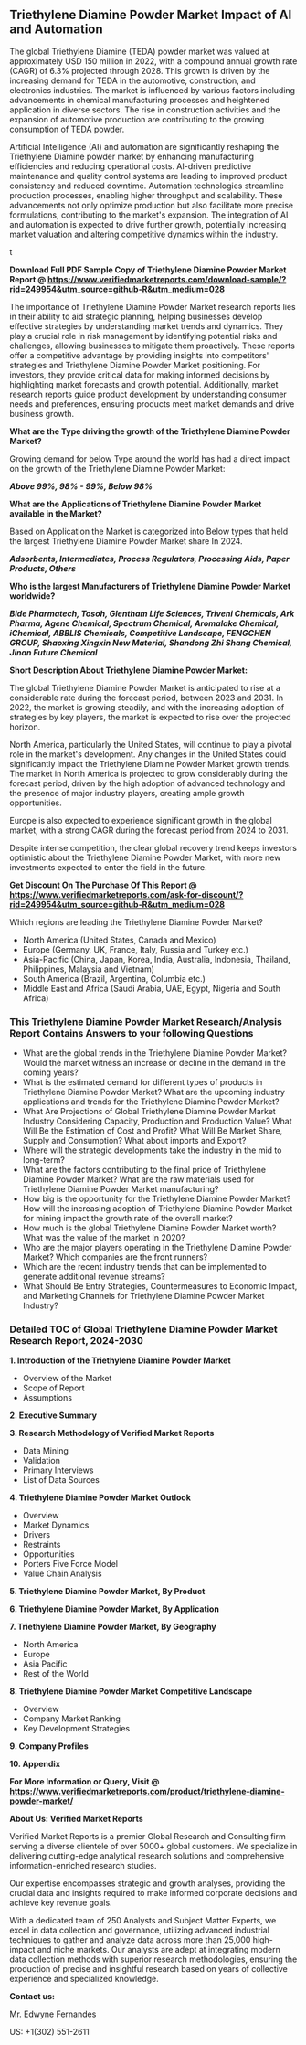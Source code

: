 <h2>Triethylene Diamine Powder Market Impact of AI and Automation</h2><p>The global Triethylene Diamine (TEDA) powder market was valued at approximately USD 150 million in 2022, with a compound annual growth rate (CAGR) of 6.3% projected through 2028. This growth is driven by the increasing demand for TEDA in the automotive, construction, and electronics industries. The market is influenced by various factors including advancements in chemical manufacturing processes and heightened application in diverse sectors. The rise in construction activities and the expansion of automotive production are contributing to the growing consumption of TEDA powder.</p><p>Artificial Intelligence (AI) and automation are significantly reshaping the Triethylene Diamine powder market by enhancing manufacturing efficiencies and reducing operational costs. AI-driven predictive maintenance and quality control systems are leading to improved product consistency and reduced downtime. Automation technologies streamline production processes, enabling higher throughput and scalability. These advancements not only optimize production but also facilitate more precise formulations, contributing to the market's expansion. The integration of AI and automation is expected to drive further growth, potentially increasing market valuation and altering competitive dynamics within the industry.</p>t</p><p id="" class=""><strong>Download Full PDF Sample Copy of Triethylene Diamine Powder Market Report @ <a href="https://www.verifiedmarketreports.com/download-sample/?rid=249954&utm_source=github-R&utm_medium=028" target="_blank">https://www.verifiedmarketreports.com/download-sample/?rid=249954&utm_source=github-R&utm_medium=028</a></strong></p><p>The importance of&nbsp;Triethylene Diamine Powder Market research reports lies in their ability to aid strategic planning, helping businesses develop effective strategies by understanding market trends and dynamics. They play a crucial role in risk management by identifying potential risks and challenges, allowing businesses to mitigate them proactively. These reports offer a competitive advantage by providing insights into competitors' strategies and Triethylene Diamine Powder Market positioning. For investors, they provide critical data for making informed decisions by highlighting market forecasts and growth potential. Additionally, market research reports guide product development by understanding consumer needs and preferences, ensuring products meet market demands and drive business growth.</p><p><strong>What are the&nbsp;Type driving the growth of the Triethylene Diamine Powder Market?</strong></p><p id="" class="">Growing demand for below Type around the world has had a direct impact on the growth of the Triethylene Diamine Powder Market:</p><em><strong>Above 99%, 98% - 99%, Below 98%</strong></em></p><strong>What are the&nbsp;Applications&nbsp;of Triethylene Diamine Powder Market available in the Market?</strong></p><p id="" class="">Based on Application the Market is categorized into Below types that held the largest Triethylene Diamine Powder Market share In 2024.</p><em><strong>Adsorbents, Intermediates, Process Regulators, Processing Aids, Paper Products, Others</strong></em></p><strong>Who is the largest Manufacturers of Triethylene Diamine Powder Market worldwide?</strong></p><p><em><strong>Bide Pharmatech, Tosoh, Glentham Life Sciences, Triveni Chemicals, Ark Pharma, Agene Chemical, Spectrum Chemical, Aromalake Chemical, iChemical, ABBLIS Chemicals, Competitive Landscape, FENGCHEN GROUP, Shaoxing Xingxin New Material, Shandong Zhi Shang Chemical, Jinan Future Chemical</strong></em></p><p id="" class=""><strong>Short Description About Triethylene Diamine Powder Market:</strong></p><p>The global Triethylene Diamine Powder Market is anticipated to rise at a considerable rate during the forecast period, between 2023 and 2031. In 2022, the market is growing steadily, and with the increasing adoption of strategies by key players, the market is expected to rise over the projected horizon.</p><p>North America, particularly the United States, will continue to play a pivotal role in the market's development. Any changes in the United States could significantly impact the Triethylene Diamine Powder Market growth trends. The market in North America is projected to grow considerably during the forecast period, driven by the high adoption of advanced technology and the presence of major industry players, creating ample growth opportunities.</p><p>Europe is also expected to experience significant growth in the global market, with a strong CAGR during the forecast period from 2024 to 2031.</p><p>Despite intense competition, the clear global recovery trend keeps investors optimistic about the Triethylene Diamine Powder Market, with more new investments expected to enter the field in the future.</p><p id="" class=""><strong>Get Discount On The Purchase Of This Report @ <a href="https://www.verifiedmarketreports.com/ask-for-discount/?rid=249954&utm_source=github-R&utm_medium=028" target="_blank">https://www.verifiedmarketreports.com/ask-for-discount/?rid=249954&utm_source=github-R&utm_medium=028</a></strong></p>Which regions are leading the Triethylene Diamine Powder Market?</p><ul><li>North America (United States, Canada and Mexico)</li><li>Europe (Germany, UK, France, Italy, Russia and Turkey etc.)</li><li>Asia-Pacific (China, Japan, Korea, India, Australia, Indonesia, Thailand, Philippines, Malaysia and Vietnam)</li><li>South America (Brazil, Argentina, Columbia etc.)</li><li>Middle East and Africa (Saudi Arabia, UAE, Egypt, Nigeria and South Africa)</li></ul><h3 id="" class="">This Triethylene Diamine Powder Market Research/Analysis Report Contains Answers to your following Questions</h3><ul><li>What are the global trends in the Triethylene Diamine Powder Market? Would the market witness an increase or decline in the demand in the coming years?</li><li>What is the estimated demand for different types of products in Triethylene Diamine Powder Market? What are the upcoming industry applications and trends for the Triethylene Diamine Powder Market?</li><li>What Are Projections of Global Triethylene Diamine Powder Market Industry Considering Capacity, Production and Production Value? What Will Be the Estimation of Cost and Profit? What Will Be Market Share, Supply and Consumption? What about imports and Export?</li><li>Where will the strategic developments take the industry in the mid to long-term?</li><li>What are the factors contributing to the final price of Triethylene Diamine Powder Market? What are the raw materials used for Triethylene Diamine Powder Market manufacturing?</li><li>How big is the opportunity for the Triethylene Diamine Powder Market? How will the increasing adoption of Triethylene Diamine Powder Market for mining impact the growth rate of the overall market?</li><li>How much is the global Triethylene Diamine Powder Market worth? What was the value of the market In 2020?</li><li>Who are the major players operating in the Triethylene Diamine Powder Market? Which companies are the front runners?</li><li>Which are the recent industry trends that can be implemented to generate additional revenue streams?</li><li>What Should Be Entry Strategies, Countermeasures to Economic Impact, and Marketing Channels for Triethylene Diamine Powder Market Industry?</li></ul><h3 id="" class="">Detailed TOC of Global Triethylene Diamine Powder Market Research Report, 2024-2030</h3><p id="" class=""><strong>1. Introduction of the Triethylene Diamine Powder Market</strong></p><ul><li>Overview of the Market</li><li>Scope of Report</li><li>Assumptions</li></ul><p id="" class=""><strong>2. Executive Summary</strong></p><p id="" class=""><strong>3. Research Methodology of Verified Market Reports</strong></p><ul><li>Data Mining</li><li>Validation</li><li>Primary Interviews</li><li>List of Data Sources</li></ul><p id="" class=""><strong>4. Triethylene Diamine Powder Market Outlook</strong></p><ul><li>Overview</li><li>Market Dynamics</li><li>Drivers</li><li>Restraints</li><li>Opportunities</li><li>Porters Five Force Model</li><li>Value Chain Analysis</li></ul><p id="" class=""><strong>5. Triethylene Diamine Powder Market, By Product</strong></p><p id="" class=""><strong>6. Triethylene Diamine Powder Market, By Application</strong></p><p id="" class=""><strong>7. Triethylene Diamine Powder Market, By Geography</strong></p><ul><li>North America</li><li>Europe</li><li>Asia Pacific</li><li>Rest of the World</li></ul><p id="" class=""><strong>8. Triethylene Diamine Powder Market Competitive Landscape</strong></p><ul><li>Overview</li><li>Company Market Ranking</li><li>Key Development Strategies</li></ul><p id="" class=""><strong>9. Company Profiles</strong></p><p id="" class=""><strong>10. Appendix</strong></p><p id="" class=""><strong>For More Information or Query, Visit @ <a href="https://www.verifiedmarketreports.com/product/triethylene-diamine-powder-market/" target="_blank">https://www.verifiedmarketreports.com/product/triethylene-diamine-powder-market/</a></strong></p><p id="" class=""><strong>About Us: Verified Market Reports</strong></p><p id="" class="">Verified Market Reports is a premier Global Research and Consulting firm serving a diverse clientele of over 5000+ global customers. We specialize in delivering cutting-edge analytical research solutions and comprehensive information-enriched research studies.</p><p id="" class="">Our expertise encompasses strategic and growth analyses, providing the crucial data and insights required to make informed corporate decisions and achieve key revenue goals.</p><p id="" class="">With a dedicated team of 250 Analysts and Subject Matter Experts, we excel in data collection and governance, utilizing advanced industrial techniques to gather and analyze data across more than 25,000 high-impact and niche markets. Our analysts are adept at integrating modern data collection methods with superior research methodologies, ensuring the production of precise and insightful research based on years of collective experience and specialized knowledge.</p><p id="" class=""><strong>Contact us:</strong></p><p id="" class="">Mr. Edwyne Fernandes</p><p id="" class="">US: +1(302) 551-2611</p>